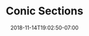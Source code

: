 ---
title: 'Conic Sections'
date: 2018-11-14T19:02:50-07:00
draft: false
weight: 4
extensions:
    - katex
---
